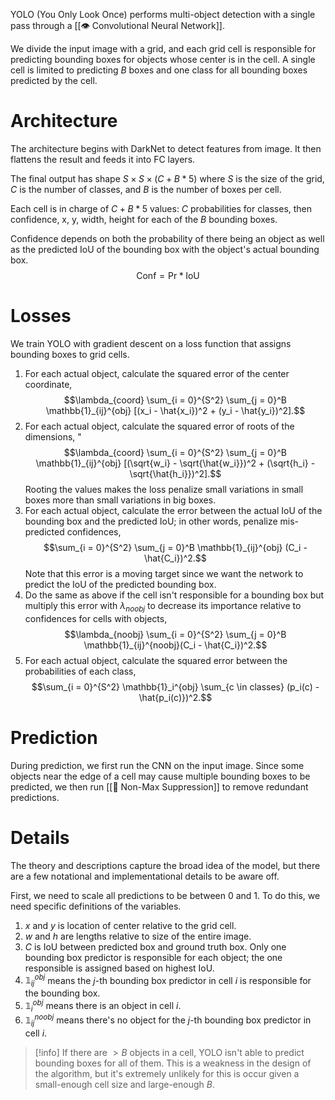 YOLO (You Only Look Once) performs multi-object detection with a single pass through a [[👁️ Convolutional Neural Network]].

We divide the input image with a grid, and each grid cell is responsible for predicting bounding boxes for objects whose center is in the cell. A single cell is limited to predicting $B$ boxes and one class for all bounding boxes predicted by the cell.

# Architecture
The architecture begins with DarkNet to detect features from image. It then flattens the result and feeds it into FC layers.

The final output has shape $S \times S \times (C + B * 5)$ where $S$ is the size of the grid, $C$ 
is the number of classes, and $B$ is the number of boxes per cell.

Each cell is in charge of $C + B * 5$ values: $C$ probabilities for classes, then confidence, x, y, width, height for each of the $B$ bounding boxes.

Confidence depends on both the probability of there being an object as well as the predicted IoU of the bounding box with the object's actual bounding box. $$\text{Conf} = \text{Pr} * \text{IoU}$$

# Losses
We train YOLO with gradient descent on a loss function that assigns bounding boxes to grid cells.
1. For each actual object, calculate the squared error of the center coordinate, $$\lambda_{coord} \sum_{i = 0}^{S^2} \sum_{j = 0}^B \mathbb{1}_{ij}^{obj} [(x_i - \hat{x_i})^2 + (y_i - \hat{y_i})^2].$$
2. For each actual object, calculate the squared error of roots of the dimensions, "$$\lambda_{coord} \sum_{i = 0}^{S^2} \sum_{j = 0}^B \mathbb{1}_{ij}^{obj} [(\sqrt{w_i} - \sqrt{\hat{w_i}})^2 + (\sqrt{h_i} - \sqrt{\hat{h_i}})^2].$$ Rooting the values makes the loss penalize small variations in small boxes more than small variations in big boxes.
3. For each actual object, calculate the error between the actual IoU of the bounding box and the predicted IoU; in other words, penalize mis-predicted confidences, $$\sum_{i = 0}^{S^2} \sum_{j = 0}^B \mathbb{1}_{ij}^{obj} (C_i - \hat{C_i})^2.$$ Note that this error is a moving target since we want the network to predict the IoU of the predicted bounding box.
4. Do the same as above if the cell isn't responsible for a bounding box but multiply this error with $\lambda_{noobj}$ to decrease its importance relative to confidences for cells with objects, $$\lambda_{noobj} \sum_{i = 0}^{S^2} \sum_{j = 0}^B \mathbb{1}_{ij}^{noobj}(C_i - \hat{C_i})^2.$$
5. For each actual object, calculate the squared error between the probabilities of each class, $$\sum_{i = 0}^{S^2} \mathbb{1}_i^{obj} \sum_{c \in classes} (p_i(c) - \hat{p_i(c)})^2.$$

# Prediction
During prediction, we first run the CNN on the input image. Since some objects near the edge of a cell may cause multiple bounding boxes to be predicted, we then run [[🎁 Non-Max Suppression]] to remove redundant predictions.

# Details
The theory and descriptions capture the broad idea of the model, but there are a few notational and implementational details to be aware off.

First, we need to scale all predictions to be between $0$ and $1$. To do this, we need specific definitions of the variables.
1. $x$ and $y$ is location of center relative to the grid cell.
2. $w$ and $h$ are lengths relative to size of the entire image.
3. $C$ is IoU between predicted box and ground truth box.
Only one bounding box predictor is responsible for each object; the one responsible is assigned based on highest IoU.
1. $\mathbb{1}_{ij}^{obj}$ means the $j$-th bounding box predictor in cell $i$ is responsible for the bounding box.
2. $\mathbb{1}_{i}^{obj}$ means there is an object in cell $i$.
3. $\mathbb{1}_{ij}^{noobj}$ means there's no object for the $j$-th bounding box predictor in cell $i$.

> [!info]
> If there are $>B$ objects in a cell, YOLO isn't able to predict bounding boxes for all of them. This is a weakness in the design of the algorithm, but it's extremely unlikely for this is occur given a small-enough cell size and large-enough $B$.